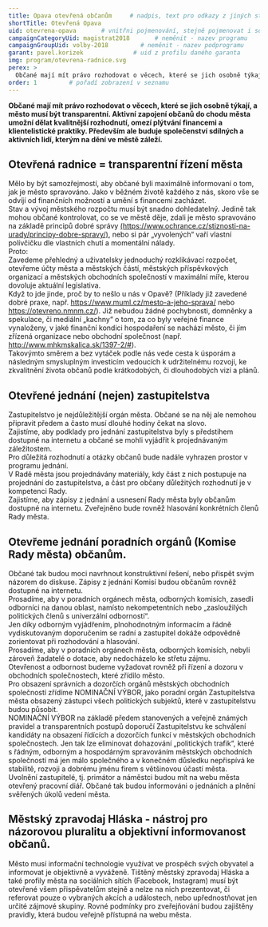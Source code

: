 ```yaml
---
title: Opava otevřená občanům     # nadpis, text pro odkazy z jiných stranek
shortTitle: Otevřená Opava
uid: otevrena-opava       # vnitřni pojmenování, stejně pojmenovat i soubor
campaignCategoryUid: magistrat2018       # neměnit - nazev programu
campaignGroupUid: volby-2018         # neměnit - nazev podprogramu
garant: pavel.korizek              # uid z profilu daného garanta
img: program/otevrena-radnice.svg
perex: >
  Občané mají mít právo rozhodovat o věcech, které se jich osobně týkají, a město musí být transparentní. Aktivní zapojení občanů do chodu města umožní dělat kvalitnější rozhodnutí, omezí plýtvání financemi a klientelistické praktiky.
order: 1         # pořadí zobrazení v seznamu
---
```


**Občané mají mít právo rozhodovat o věcech, které se jich osobně týkají, a město musí být transparentní. Aktivní zapojení občanů do chodu města umožní dělat kvalitnější rozhodnutí, omezí plýtvání financemi a klientelistické praktiky. Především ale buduje společenství sdílných a aktivních lidí, kterým na dění ve městě záleží.**    <!-- Zvýrazněný text na začátku  stránky -->

## Otevřená radnice = transparentní řízení města    
 <!-- Nadpis druhé úrovně -->
<p>
Mělo by být samozřejmostí, aby občané byli maximálně informovaní o tom, jak je město spravováno. Jako v běžném životě každého z nás, skoro vše se odvíjí od finančních možností a umění s financemi zacházet.
<br>
Stav a vývoj městského rozpočtu musí být snadno dohledatelný. Jedině tak mohou občané kontrolovat, co se ve městě děje, zdali je město spravováno na základě principů dobré správy <a href="https://www.ochrance.cz/stiznosti-na-urady/principy-dobre-spravy/">(https://www.ochrance.cz/stiznosti-na-urady/principy-dobre-spravy/)</a>, nebo si pár „vyvolených“ vaří vlastní polívčičku dle vlastních chutí a momentální nálady.
<br>
Proto:
<br>
Zavedeme přehledný a uživatelsky jednoduchý rozklikávací rozpočet, otevřeme účty města a městských částí, městských příspěvkových organizací a městských obchodních společností v maximální míře, kterou dovoluje aktuální legislativa.
<br>
Když to jde jinde, proč by to nešlo u nás v Opavě? (Příklady již zavedené dobré praxe, např. <a href="https://www.muml.cz/mesto-a-jeho-sprava/">https://www.muml.cz/mesto-a-jeho-sprava/</a> nebo <a href="https://otevreno.nmnm.cz/">https://otevreno.nmnm.cz/</a>). Již nebudou žádné pochybnosti, domněnky a spekulace, či mediální „kachny“ o tom, za co byly veřejné finance vynaloženy, v jaké finanční kondici hospodaření se nachází město, či jím zřízená organizace nebo obchodní společnost (např. <a href="http://www.mhkmskalica.sk/1397-2/#">http://www.mhkmskalica.sk/1397-2/#</a>).
<br> 
Takovýmto směrem a bez vytáček podle nás vede cesta k úsporám a následným smysluplným investicím vedoucích k udržitelnému rozvoji, ke zkvalitnění života občanů podle krátkodobých, či dlouhodobých vizí a plánů.
</p>

## Otevřené jednání (nejen) zastupitelstva
<p>
Zastupitelstvo je nejdůležitější orgán města. Občané se na něj ale nemohou připravit předem a často musí dlouhé hodiny čekat na slovo.
<br> 
Zajistíme, aby podklady pro jednání zastupitelstva byly s předstihem dostupné na internetu a občané se mohli vyjádřit k projednávaným záležitostem.
<br> 
Pro důležitá rozhodnutí a otázky občanů bude nadále vyhrazen prostor v programu jednání.
<br> 
V Radě města jsou projednávány materiály, kdy část z nich postupuje na projednání do zastupitelstva, a část pro občany důležitých rozhodnutí je v kompetenci Rady.
<br> 
Zajistíme, aby zápisy z jednání a usnesení Rady města byly občanům dostupné na internetu. Zveřejněno bude rovněž hlasování konkrétních členů Rady města.
</p>

## Otevřeme jednání poradních orgánů (Komise Rady města) občanům.

<p>
Občané tak budou moci navrhnout konstruktivní řešení, nebo přispět svým názorem do diskuse. Zápisy z jednání Komisí budou občanům rovněž dostupné na internetu.
<br>
Prosadíme, aby v poradních orgánech města, odborných komisích, zasedli odborníci na danou oblast, namísto nekompetentních nebo „zasloužilých politických členů s univerzální odborností“.
<br> 
Jen díky odborným vyjádřením, plnohodnotným informacím a řádně vydiskutovaným doporučením se radní a zastupitel dokáže odpovědně zorientovat při rozhodování a hlasování.
<br>
Prosadíme, aby v poradních orgánech města, odborných komisích, nebyli zároveň žadatelé o dotace, aby nedocházelo ke střetu zájmu.
<br>
Otevřenost a odbornost budeme vyžadovat rovněž při řízení a dozoru v obchodních společnostech, které zřídilo město. 
<br>
Pro obsazení správních a dozorčích orgánů městských obchodních společností zřídíme NOMINAČNÍ VÝBOR, jako poradní orgán Zastupitelstva města obsazený zástupci všech politických subjektů, které v zastupitelstvu budou působit.
<br>
NOMINAČNÍ VÝBOR na základě předem stanovených a veřejně známých pravidel a transparentních postupů doporučí Zastupitelstvu ke schválení kandidáty na obsazení řídících a dozorčích funkcí v městských obchodních společnostech. Jen tak lze eliminovat dohazování „politických trafik“, které s řádným, odborným a hospodárným spravováním městských obchodních společností má jen málo společného a v konečném důsledku nepřispívá ke stabilitě, rozvoji a dobrému jménu firem s většinovou účastí města.
<br>
Uvolnění zastupitelé, tj. primátor a náměstci budou mít na webu města otevřený pracovní diář. Občané tak budou informováni o jednáních a plnění svěřených úkolů vedení města.
</p>

## Městský zpravodaj Hláska - nástroj pro názorovou pluralitu a objektivní informovanost občanů.
<p>
Město musí informační technologie využívat ve prospěch svých obyvatel a informovat je objektivně a vyváženě. Tištěný městský zpravodaj Hláska a také profily města na sociálních sítích (Facebook, Instagram) musí být otevřené všem přispěvatelům stejně a nelze na nich prezentovat, či referovat pouze o vybraných akcích a událostech, nebo upřednostňovat jen určité zájmové skupiny. Rovné podmínky pro zveřejňování budou zajištěny pravidly, která budou veřejně přístupná na webu města.
</p>



